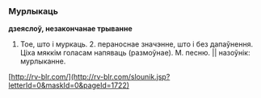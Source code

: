 ### Мурлыкаць
**дзеяслоў, незакончанае трыванне**

1. Тое, што і муркаць. 2. пераноснае значэнне, што і без дапаўнення. Ціха мяккім голасам напяваць (размоўнае). М. песню. || назоўнік: мурлыканне.

<a rel="author">[http://rv-blr.com/](http://rv-blr.com/slounik.jsp?letterId=0&maskId=0&pageId=1722)</a>
